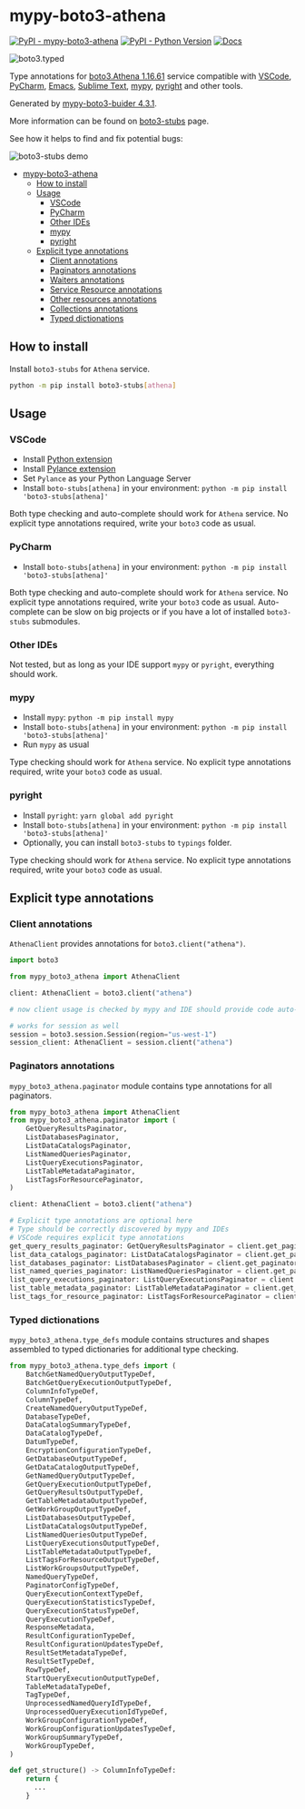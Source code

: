# mypy-boto3-athena

[![PyPI - mypy-boto3-athena](https://img.shields.io/pypi/v/mypy-boto3-athena.svg?color=blue)](https://pypi.org/project/mypy-boto3-athena)
[![PyPI - Python Version](https://img.shields.io/pypi/pyversions/mypy-boto3-athena.svg?color=blue)](https://pypi.org/project/mypy-boto3-athena)
[![Docs](https://img.shields.io/readthedocs/mypy-boto3-builder.svg?color=blue)](https://mypy-boto3-builder.readthedocs.io/)

![boto3.typed](https://github.com/vemel/mypy_boto3_builder/raw/master/logo.png)

Type annotations for
[boto3.Athena 1.16.61](https://boto3.amazonaws.com/v1/documentation/api/1.16.61/reference/services/athena.html#Athena) service
compatible with
[VSCode](https://code.visualstudio.com/),
[PyCharm](https://www.jetbrains.com/pycharm/),
[Emacs](https://www.gnu.org/software/emacs/),
[Sublime Text](https://www.sublimetext.com/),
[mypy](https://github.com/python/mypy),
[pyright](https://github.com/microsoft/pyright)
and other tools.

Generated by [mypy-boto3-buider 4.3.1](https://github.com/vemel/mypy_boto3_builder).

More information can be found on [boto3-stubs](https://pypi.org/project/boto3-stubs/) page.

See how it helps to find and fix potential bugs:

![boto3-stubs demo](https://github.com/vemel/mypy_boto3_builder/raw/master/demo.gif)

- [mypy-boto3-athena](#mypy-boto3-athena)
  - [How to install](#how-to-install)
  - [Usage](#usage)
    - [VSCode](#vscode)
    - [PyCharm](#pycharm)
    - [Other IDEs](#other-ides)
    - [mypy](#mypy)
    - [pyright](#pyright)
  - [Explicit type annotations](#explicit-type-annotations)
    - [Client annotations](#client-annotations)
    - [Paginators annotations](#paginators-annotations)
    - [Waiters annotations](#waiters-annotations)
    - [Service Resource annotations](#service-resource-annotations)
    - [Other resources annotations](#other-resources-annotations)
    - [Collections annotations](#collections-annotations)
    - [Typed dictionations](#typed-dictionations)

## How to install

Install `boto3-stubs` for `Athena` service.

```bash
python -m pip install boto3-stubs[athena]
```

## Usage

### VSCode

- Install [Python extension](https://marketplace.visualstudio.com/items?itemName=ms-python.python)
- Install [Pylance extension](https://marketplace.visualstudio.com/items?itemName=ms-python.vscode-pylance)
- Set `Pylance` as your Python Language Server
- Install `boto-stubs[athena]` in your environment: `python -m pip install 'boto3-stubs[athena]'`

Both type checking and auto-complete should work for `Athena` service.
No explicit type annotations required, write your `boto3` code as usual.

### PyCharm

- Install `boto-stubs[athena]` in your environment: `python -m pip install 'boto3-stubs[athena]'`

Both type checking and auto-complete should work for `Athena` service.
No explicit type annotations required, write your `boto3` code as usual.
Auto-complete can be slow on big projects or if you have a lot of installed `boto3-stubs` submodules.

### Other IDEs

Not tested, but as long as your IDE support `mypy` or `pyright`, everything should work.

### mypy

- Install `mypy`: `python -m pip install mypy`
- Install `boto-stubs[athena]` in your environment: `python -m pip install 'boto3-stubs[athena]'`
- Run `mypy` as usual

Type checking should work for `Athena` service.
No explicit type annotations required, write your `boto3` code as usual.

### pyright

- Install `pyright`: `yarn global add pyright`
- Install `boto-stubs[athena]` in your environment: `python -m pip install 'boto3-stubs[athena]'`
- Optionally, you can install `boto3-stubs` to `typings` folder.

Type checking should work for `Athena` service.
No explicit type annotations required, write your `boto3` code as usual.

## Explicit type annotations

### Client annotations

`AthenaClient` provides annotations for `boto3.client("athena")`.

```python
import boto3

from mypy_boto3_athena import AthenaClient

client: AthenaClient = boto3.client("athena")

# now client usage is checked by mypy and IDE should provide code auto-complete

# works for session as well
session = boto3.session.Session(region="us-west-1")
session_client: AthenaClient = session.client("athena")
```

### Paginators annotations

`mypy_boto3_athena.paginator` module contains type annotations for all paginators.

```python
from mypy_boto3_athena import AthenaClient
from mypy_boto3_athena.paginator import (
    GetQueryResultsPaginator,
    ListDatabasesPaginator,
    ListDataCatalogsPaginator,
    ListNamedQueriesPaginator,
    ListQueryExecutionsPaginator,
    ListTableMetadataPaginator,
    ListTagsForResourcePaginator,
)

client: AthenaClient = boto3.client("athena")

# Explicit type annotations are optional here
# Type should be correctly discovered by mypy and IDEs
# VSCode requires explicit type annotations
get_query_results_paginator: GetQueryResultsPaginator = client.get_paginator("get_query_results")
list_data_catalogs_paginator: ListDataCatalogsPaginator = client.get_paginator("list_data_catalogs")
list_databases_paginator: ListDatabasesPaginator = client.get_paginator("list_databases")
list_named_queries_paginator: ListNamedQueriesPaginator = client.get_paginator("list_named_queries")
list_query_executions_paginator: ListQueryExecutionsPaginator = client.get_paginator("list_query_executions")
list_table_metadata_paginator: ListTableMetadataPaginator = client.get_paginator("list_table_metadata")
list_tags_for_resource_paginator: ListTagsForResourcePaginator = client.get_paginator("list_tags_for_resource")
```







### Typed dictionations

`mypy_boto3_athena.type_defs` module contains structures and shapes assembled
to typed dictionaries for additional type checking.

```python
from mypy_boto3_athena.type_defs import (
    BatchGetNamedQueryOutputTypeDef,
    BatchGetQueryExecutionOutputTypeDef,
    ColumnInfoTypeDef,
    ColumnTypeDef,
    CreateNamedQueryOutputTypeDef,
    DatabaseTypeDef,
    DataCatalogSummaryTypeDef,
    DataCatalogTypeDef,
    DatumTypeDef,
    EncryptionConfigurationTypeDef,
    GetDatabaseOutputTypeDef,
    GetDataCatalogOutputTypeDef,
    GetNamedQueryOutputTypeDef,
    GetQueryExecutionOutputTypeDef,
    GetQueryResultsOutputTypeDef,
    GetTableMetadataOutputTypeDef,
    GetWorkGroupOutputTypeDef,
    ListDatabasesOutputTypeDef,
    ListDataCatalogsOutputTypeDef,
    ListNamedQueriesOutputTypeDef,
    ListQueryExecutionsOutputTypeDef,
    ListTableMetadataOutputTypeDef,
    ListTagsForResourceOutputTypeDef,
    ListWorkGroupsOutputTypeDef,
    NamedQueryTypeDef,
    PaginatorConfigTypeDef,
    QueryExecutionContextTypeDef,
    QueryExecutionStatisticsTypeDef,
    QueryExecutionStatusTypeDef,
    QueryExecutionTypeDef,
    ResponseMetadata,
    ResultConfigurationTypeDef,
    ResultConfigurationUpdatesTypeDef,
    ResultSetMetadataTypeDef,
    ResultSetTypeDef,
    RowTypeDef,
    StartQueryExecutionOutputTypeDef,
    TableMetadataTypeDef,
    TagTypeDef,
    UnprocessedNamedQueryIdTypeDef,
    UnprocessedQueryExecutionIdTypeDef,
    WorkGroupConfigurationTypeDef,
    WorkGroupConfigurationUpdatesTypeDef,
    WorkGroupSummaryTypeDef,
    WorkGroupTypeDef,
)

def get_structure() -> ColumnInfoTypeDef:
    return {
      ...
    }
```
